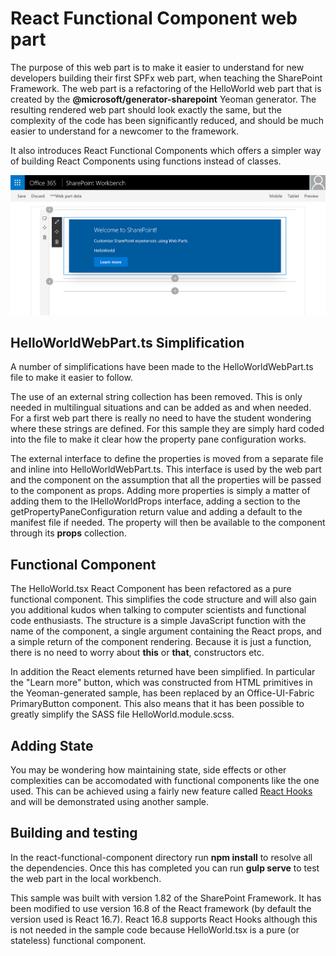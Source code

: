 # React Functional Component web part

The purpose of this web part is to make it easier to understand for new developers building their first SPFx web part, when teaching the SharePoint Framework. The web part is a refactoring of the HelloWorld web part that is created by the **@microsoft/generator-sharepoint** Yeoman generator. The resulting rendered web part should look exactly the same, but the complexity of the code has been significantly reduced, and should be much easier to understand for a newcomer to the framework. 

It also introduces React Functional Components which offers a simpler way of building React Components using functions instead of classes.

![Screenshot](Screenshot.png "Screenshot - nothing to see here, move along")

## HelloWorldWebPart.ts Simplification

A number of simplifications have been made to the HelloWorldWebPart.ts file to make it easier to follow. 

The use of an external string collection has been removed. This is only needed in multilingual situations and can be added as and when needed. For a first web part there is really no need to have the student wondering where these strings are defined. For this sample they are simply hard coded into the file to make it clear how the property pane configuration works.

The external interface to define the properties is moved from a separate file and inline into HelloWorldWebPart.ts. This interface is used by the web part and the component on the assumption that all the properties will be passed to the component as props. Adding more properties is simply a matter of adding them to the IHelloWorldProps interface, adding a section to the getPropertyPaneConfiguration return value and adding a default to the manifest file if needed. The property will then be available to the component through its **props** collection.

## Functional Component

The HelloWorld.tsx React Component has been refactored as a pure functional component. This simplifies the code structure and will also gain you additional kudos when talking to computer scientists and functional code enthusiasts. The structure is a simple JavaScript function with the name of the component, a single argument containing the React props, and a simple return of the component rendering. Because it is just a function, there is no need to worry about **this** or **that**, constructors etc.

In addition the React elements returned have been simplified. In particular the "Learn more" button, which was constructed from HTML primitives in the Yeoman-generated sample, has been replaced by an Office-UI-Fabric PrimaryButton component. This also means that it has been possible to greatly simplify the SASS file HelloWorld.module.scss.

## Adding State

You may be wondering how maintaining state, side effects or other complexities can be accomodated with functional components like the one used. This can be achieved using a fairly new feature called [React Hooks](https://reactjs.org/docs/hooks-intro.html) and will be demonstrated using another sample.

## Building and testing

In the react-functional-component directory run **npm install** to resolve all the dependencies. Once this has completed you can run **gulp serve** to test the web part in the local workbench.

This sample was built with version 1.82 of the SharePoint Framework. It has been modified to use version 16.8 of the React framework (by default the version used is React 16.7). React 16.8 supports React Hooks although this is not needed in the sample code because HelloWorld.tsx is a pure (or stateless) functional component.

